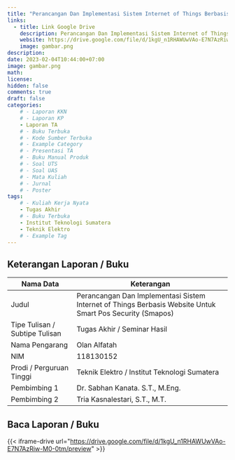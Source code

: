 ```yaml
---
title: "Perancangan Dan Implementasi Sistem Internet of Things Berbasis Website Untuk Smart Pos Security (Smapos)"
links:
  - title: Link Google Drive
    description: Perancangan Dan Implementasi Sistem Internet of Things Berbasis Website Untuk Smart Pos Security (Smapos)
    website: https://drive.google.com/file/d/1kgU_n1RHAWUwVAo-E7N7AzRiw-M0-0tm?usp=share_link
    image: gambar.png
description: 
date: 2023-02-04T10:44:00+07:00
image: gambar.png
math: 
license: 
hidden: false
comments: true
draft: false
categories:
    # - Laporan KKN
    # - Laporan KP
    - Laporan TA    
    # - Buku Terbuka
    # - Kode Sumber Terbuka
    # - Example Category
    # - Presentasi TA
    # - Buku Manual Produk
    # - Soal UTS
    # - Soal UAS
    # - Mata Kuliah
    # - Jurnal
    # - Poster
tags:
    # - Kuliah Kerja Nyata
    - Tugas Akhir
    # - Buku Terbuka
    - Institut Teknologi Sumatera
    - Teknik Elektro
    # - Example Tag
---
```


<!-- format penulisan rincian laporan (repo) -->
## Keterangan Laporan / Buku
| Nama Data                               | Keterangan                                  |
| --------------------------------------- | ------------------------------------------- |
| Judul                                   | Perancangan Dan Implementasi Sistem Internet of Things Berbasis Website Untuk Smart Pos Security (Smapos) |
| Tipe Tulisan / Subtipe Tulisan          | Tugas Akhir / Seminar Hasil |
| Nama Pengarang                          | Olan Alfatah |
| NIM                                     | 118130152 |
| Prodi / Perguruan Tinggi                | Teknik Elektro / Institut Teknologi Sumatera |
| Pembimbing 1                            | Dr. Sabhan Kanata. S.T., M.Eng. |
| Pembimbing 2                            | Tria Kasnalestari, S.T., M.T. |

## Baca Laporan / Buku
{{< iframe-drive url="https://drive.google.com/file/d/1kgU_n1RHAWUwVAo-E7N7AzRiw-M0-0tm/preview" >}}

<!-- {{< youtube oO5k-0QpxTk >}} -->
<!-- {{< pdf url="https://drive.google.com/file/d/1n9vA6F59hplkeXEkXU3c8O2Fttf88-sx/preview" fileName="nama file saya">}}
{{< iframe-drive url="https://drive.google.com/file/d/1n9vA6F59hplkeXEkXU3c8O2Fttf88-sx/preview" >}} -->

<!-- format untuk kkn -->
<!-- ## Keterangan Laporan / Buku
| Nama Data                               | Keterangan                                  |
| --------------------------------------- | ------------------------------------------- |
| Judul                                   |  Perancangan Dan Implementasi Sistem Internet of Things Berbasis Website Untuk Smart Pos Security (Smapos) |
| Tipe Tulisan / Subtipe Tulisan          | Kuliah Kerja Nyata |
| Nama Pengarang 1 / NIM                  | Salman Alfarizi (24117100) |
| Nama Pengarang 2 / NIM                  | Alin Amanda Putri (25117002) |
| Nama Pengarang 3 / NIM                  | Agastya Pramadya (12117094) |
| Nama Pengarang 4 / NIM                  | Asyifa Salsabila (45117001) |
| Nama Pengarang 5 / NIM                  | Indriani (22117133) |
| Nama Pengarang 6 / NIM                  | Masdar Farid (17117062) |
| Nama Pengarang 7 / NIM                  | Muhammad Masyhuda (13117077) |
| Nama Pengarang 8 / NIM                  | Nelly Miranda S. (16117067) |
| Dosen Pembimbing Lapangan (DPL)         | Dr. Eng. Feerzet Achmad, S.t., M.T. |
Kepala / Sekteraris Desa                  | Zafidin
| Pembimbing 2                            | Ahmad Suaif, S.Si., M.Si. |

## Baca Laporan / Buku
{{< iframe-drive url="https://drive.google.com/file/d/1sE-d_AybBPfH9BieOxVSJAppCoDhySDy/preview" >}} -->

<!-- {{< youtube oO5k-0QpxTk >}} -->
<!-- {{< pdf url="https://drive.google.com/file/d/1n9vA6F59hplkeXEkXU3c8O2Fttf88-sx/preview" fileName="nama file saya">}}
{{< iframe-drive url="https://drive.google.com/file/d/1n9vA6F59hplkeXEkXU3c8O2Fttf88-sx/preview" >}} -->